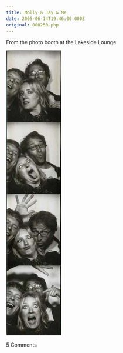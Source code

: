```yaml
---
title: Molly & Jay & Me
date: 2005-06-14T19:46:00.000Z
original: 000250.php
---
```


From the photo booth at the Lakeside Lounge:

<p class="polaroid" style="--deg: -2deg"><img src="./molly-jay-lakeside.jpg" /></p>

<span class="commentheader">5 Comments</span>

<!--


<div class="commentdivider">
<span class="commentauthorbox">Posted by bama</span>
<span class="commentdatebox">Friday, July 22, 2005</span>
<span class="commenttimebox">12:27 PM</span>
</div>
<div class="commentbody">i miss you!

i wish i could come to your shows.

alas, i’m stuck in a place called paris.</div>

<div class="commentdivider">
<span class="commentauthorbox">Posted by an anonymous coward</span>
<span class="commentdatebox">Monday, July 25, 2005</span>
<span class="commenttimebox"> 4:17 PM</span>
</div>
<div class="commentbody">to bama:

quoi? tu n’aime pas paris??

to pascal:

i ‘spect to see new orleans photos up as soon as you return.</div>

<div class="commentdivider">
<span class="commentauthorbox">Posted by sara</span>
<span class="commentdatebox">Monday, July 25, 2005</span>
<span class="commenttimebox"> 4:17 PM</span>
</div>
<div class="commentbody">correction:

that last one was NOT by an anonymous coward, it was by SARA.</div>

<div class="commentdivider">
<span class="commentauthorbox">Posted by m00s3</span>
<span class="commentdatebox">Tuesday, July 26, 2005</span>
<span class="commenttimebox"> 1:10 PM</span>
</div>
<div class="commentbody">hey pascal, im stuck in pasadena with my sis and grand ma THEY ARE CRAAAAZY… so i wont be able to talk to u till thursday or later…peace funky butt</div>
<div class="commentdivider">
<span class="commentauthorbox">Posted by <a href="http://www.pascal.com/cgi-bin/mt/mt-comments.cgi?__mode=red&id=1006">robb benson</a></span>
<span class="commentdatebox">Tuesday, August 30, 2005</span>
<span class="commenttimebox"> 3:26 PM</span>
</div>
<div class="commentbody">hey Pascal, i am digging your new songs! Can’t wait for our thanksgiving show in Seattle. Who is the girl on the song explode? she has a rad voice! bobsleds are nice… but i drive a car. boy does typing make me thirsty. over.

</div> -->
